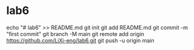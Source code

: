 # lab6
echo "# lab6" >> README.md
git init
git add README.md
git commit -m "first commit"
git branch -M main
git remote add origin https://github.com/LiXi-eng/lab6.git
git push -u origin main
